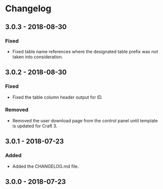 # Changelog

## 3.0.3 - 2018-08-30
### Fixed
* Fixed table name references where the designated table prefix was not taken into consideration.

## 3.0.2 - 2018-08-30
### Fixed
* Fixed the table column header output for ID.
### Removed
* Removed the user download page from the control panel until template is updated for Craft 3.

## 3.0.1 - 2018-07-23
### Added
* Added the CHANGELOG.md file.

## 3.0.0 - 2018-07-23
